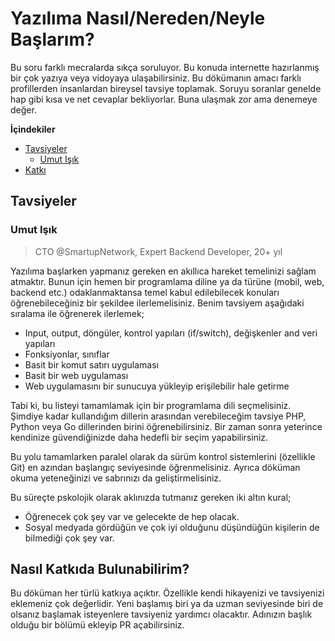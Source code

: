# Yazılıma Nasıl/Nereden/Neyle Başlarım?

Bu soru farklı mecralarda sıkça soruluyor. Bu konuda internette hazırlanmış bir çok yazıya veya vidoyaya ulaşabilirsiniz. Bu dökümanın amacı farklı profillerden insanlardan bireysel tavsiye toplamak. Soruyu soranlar genelde hap gibi kısa ve net cevaplar bekliyorlar. Buna ulaşmak zor ama denemeye değer.

**İçindekiler**
<!-- START doctoc generated TOC please keep comment here to allow auto update -->
<!-- DON'T EDIT THIS SECTION, INSTEAD RE-RUN doctoc TO UPDATE -->

- [Tavsiyeler](#tavsiyeler)
  - [Umut Işık](#umut-i%C5%9F%C4%B1k)
- [Katkı](#katk%C4%B1)

<!-- END doctoc generated TOC please keep comment here to allow auto update -->

## Tavsiyeler

### Umut Işık

> CTO @SmartupNetwork, Expert Backend Developer, 20+ yıl
>

Yazılıma başlarken yapmanız gereken en akıllıca hareket temelinizi sağlam atmaktır. Bunun için hemen bir programlama diline ya da türüne (mobil, web, backend etc.) odaklanmaktansa temel kabul edilebilecek konuları öğrenebileceğiniz bir şekildee ilerlemelisiniz. Benim tavsiyem aşağıdaki sıralama ile öğrenerek ilerlemek;

- Input, output, döngüler, kontrol yapıları (if/switch), değişkenler and veri yapıları
- Fonksiyonlar, sınıflar
- Basit bir komut satırı uygulaması
- Basit bir web uygulaması
- Web uygulamasını bir sunucuya yükleyip erişilebilir hale getirme

Tabi ki, bu listeyi tamamlamak için bir programlama dili seçmelisiniz. Şimdiye kadar kullandığım dillerin arasından verebileceğim tavsiye PHP, Python veya Go dillerinden birini öğrenebilirsiniz. Bir zaman sonra yeterince kendinize güvendiğinizde daha hedefli bir seçim yapabilirsiniz.

Bu yolu tamamlarken paralel olarak da sürüm kontrol sistemlerini (özellikle Git) en azından başlangıç seviyesinde öğrenmelisiniz. Ayrıca döküman okuma yeteneğinizi ve sabrınızı da geliştirmelisiniz.

Bu süreçte pskolojik olarak aklınızda tutmanız gereken iki altın kural;

- Öğrenecek çok şey var ve gelecekte de hep olacak.
- Sosyal medyada gördüğün ve çok iyi olduğunu düşündüğün kişilerin de bilmediği çok şey var.

## Nasıl Katkıda Bulunabilirim?

Bu döküman her türlü katkıya açıktır. Özellikle kendi hikayenizi ve tavsiyenizi eklemeniz çok değerlidir. Yeni başlamış biri ya da uzman seviyesinde biri de olsanız başlamak isteyenlere tavsiyeniz yardımcı olacaktır. Adınızın başlık olduğu bir bölümü ekleyip PR açabilirsiniz.
